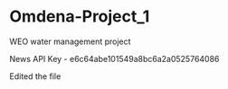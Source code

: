 # Omdena-Project_1

WEO water management project

News API Key - e6c64abe101549a8bc6a2a0525764086

Edited the file